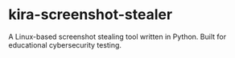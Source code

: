 # kira-screenshot-stealer
A Linux-based screenshot stealing tool written in Python. Built for educational cybersecurity testing.
